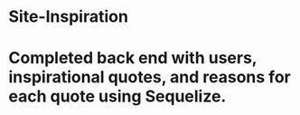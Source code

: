 # Site-Inspiration

# Completed back end with users, inspirational quotes, and reasons for each quote using Sequelize.

